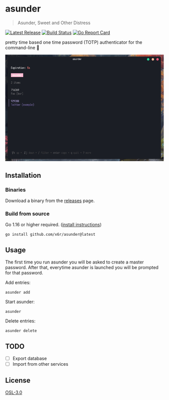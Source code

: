 # asunder

> Asunder, Sweet and Other Distress

[![Latest Release](https://img.shields.io/github/release/x6r/asunder.svg)](https://github.com/x6r/asunder/releases)
[![Build Status](https://img.shields.io/github/workflow/status/x6r/asunder/build?logo=github)](https://github.com/x6r/asunder/actions)
[![Go Report Card](https://goreportcard.com/badge/github.com/x6r/asunder)](https://goreportcard.com/report/github.com/x6r/asunder)

pretty time based one time password (TOTP) authenticator for the command-line 🍡

![scrot](assets/scrot.png)

## Installation

### Binaries

Download a binary from the [releases](https://github.com/x6r/asunder/releases)
page.

### Build from source

Go 1.16 or higher required. ([install instructions](https://golang.org/doc/install.html))

    go install github.com/x6r/asunder@latest

## Usage

The first time you run asunder you will be asked to create a master password.
After that, everytime asunder is launched you will be prompted for that password.

Add entries:

    asunder add

Start asunder:

    asunder

Delete entries:

    asunder delete

## TODO

- [ ] Export database
- [ ] Import from other services

## License

[OSL-3.0](LICENSE)
